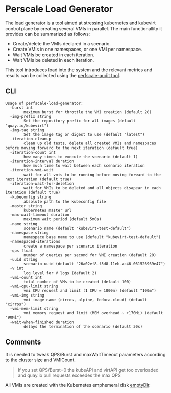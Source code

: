 # Perscale Load Generator

The load generator is a tool aimed at stressing kubernetes and kubevirt control plane by creating several VMIs in parallel. The main functionallity it provides can be summarized as follows:
- Create/delete the VMIs declared in a scenario.
- Create VMIs in one namespaces, or one VMI per namespace.
- Wait VMIs be created in each iteration.
- Wait VMIs be deleted in each iteration.

This tool introduces load into the system and the relevant metrics and results can be collected using the [perfscale-audit tool](https://github.com/kubevirt/kubevirt/tree/main/tools/perfscale-audit).

## CLI
```
Usage of perfscale-load-generator:
  -burst int
    	maximum burst for throttle the VMI creation (default 20)
  -img-prefix string
    	Set the repository prefix for all images (default "quay.io/kubevirt")
  -img-tag string
    	Set the image tag or digest to use (default "latest")
  -iteration-cleanup
    	clean up old tests, delete all created VMIs and namespaces before moving forward to the next iteration (default true)
  -iteration-count int
    	how many times to execute the scenario (default 1)
  -iteration-interval duration
    	how much time to wait between each scenario iteration
  -iteration-vmi-wait
    	wait for all vmis to be running before moving forward to the next iteration (default true)
  -iteration-wait-for-deletion
    	wait for VMIs to be deleted and all objects disapear in each iteration (default true)
  -kubeconfig string
    	absolute path to the kubeconfig file
  -master string
    	kubernetes master url
  -max-wait-timeout duration
    	maximum wait period (default 5m0s)
  -name string
    	scenario name (default "kubevirt-test-default")
  -namespace string
    	namespace base name to use (default "kubevirt-test-default")
  -namespaced-iterations
    	create a namespace per scenario iteration
  -qps float
    	number of queries per second for VMI creation (default 20)
  -uuid string
    	scenario uuid (default "26a02ef8-f5d8-11eb-ac46-061526969e47")
  -v int
    	log level for V logs (default 2)
  -vmi-count int
    	total number of VMs to be created (default 100)
  -vmi-cpu-limit string
    	vmi CPU request and limit (1 CPU = 1000m) (default "100m")
  -vmi-img string
    	vmi image name (cirros, alpine, fedora-cloud) (default "cirros")
  -vmi-mem-limit string
    	vmi memory request and limit (MEM overhead ~ +170Mi) (default "90Mi")
  -wait-when-finished duration
    	delays the termination of the scenario (default 30s)
```

## Comments

It is needed to tweak QPS/Burst and maxWaitTimeout parameters according to the cluster size and VMICount.
> If you set QPS/Burst=0 the kubeAPI and virtAPI get too overloaded and quay.io pull requests exceedes the max QPS

All VMIs are created with the Kubernetes emphemeral disk [emptyDir](https://kubernetes.io/docs/concepts/storage/volumes/#emptydir).